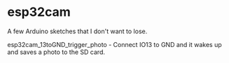 # esp32cam

A few Arduino sketches that I don't want to lose.

esp32cam_13toGND_trigger_photo - Connect IO13 to GND and it wakes up and saves a photo to the SD card.
